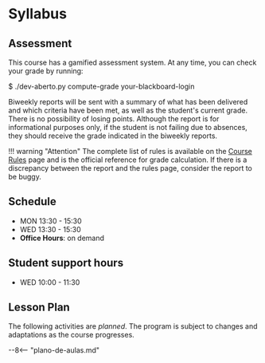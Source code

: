 # Syllabus

## Assessment

This course has a gamified assessment system. At any time, you can check your grade by running:

<ah-terminal>
$ ./dev-aberto.py compute-grade your-blackboard-login
</ah-terminal>

Biweekly reports will be sent with a summary of what has been delivered and which criteria have been met, as well as the student's current grade. There is no possibility of losing points. Although the report is for informational purposes only, if the student is not failing due to absences, they should receive the grade indicated in the biweekly reports.

!!! warning "Attention"
    The complete list of rules is available on the [Course Rules](assessment.md) page and is the official reference for grade calculation. If there is a discrepancy between the report and the rules page, consider the report to be buggy.

## Schedule

* MON 13:30 - 15:30 
* WED 13:30 - 15:30 
* **Office Hours**: on demand

## Student support hours

* WED 10:00 - 11:30

## Lesson Plan

The following activities are *planned*. The program is subject to changes and adaptations as the course progresses.

--8<-- "plano-de-aulas.md"
